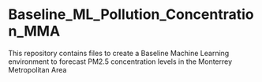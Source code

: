 # Baseline_ML_Pollution_Concentration_MMA
This repository contains files to create a Baseline Machine Learning environment to forecast PM2.5 concentration levels in the Monterrey Metropolitan Area
